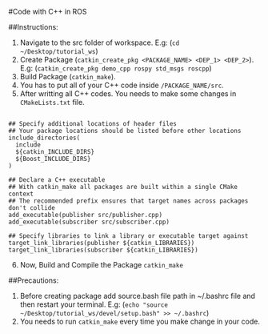 #Code with C++ in ROS


##Instructions: 

1. Navigate to the src folder of workspace. E.g: (`cd ~/Desktop/tutorial_ws`) 
2. Create Package (`catkin_create_pkg <PACKAGE_NAME> <DEP_1> <DEP_2>`). E.g: (`catkin_create_pkg demo_cpp rospy std_msgs roscpp`)
3. Build Package (`catkin_make`).
4. You has to put all of your C++ code inside `/PACKAGE_NAME/src`.
5. After writting all C++ codes. You needs to make some changes in `CMakeLists.txt` file.

```

## Specify additional locations of header files
## Your package locations should be listed before other locations
include_directories(
  include
  ${catkin_INCLUDE_DIRS}
  ${Boost_INCLUDE_DIRS}
)

## Declare a C++ executable
## With catkin_make all packages are built within a single CMake context
## The recommended prefix ensures that target names across packages don't collide
add_executable(publisher src/publisher.cpp)
add_executable(subscriber src/subscriber.cpp)

## Specify libraries to link a library or executable target against
target_link_libraries(publisher ${catkin_LIBRARIES})
target_link_libraries(subscriber ${catkin_LIBRARIES})
```

6. Now, Build and Compile the Package `catkin_make`


##Precautions: 

1. Before creating package add source.bash file path in ~/.bashrc file and then restart your terminal. E.g: (`echo "source ~/Desktop/tutorial_ws/devel/setup.bash" >> ~/.bashrc`)
2. You needs to run `catkin_make` every time you make change in your code.